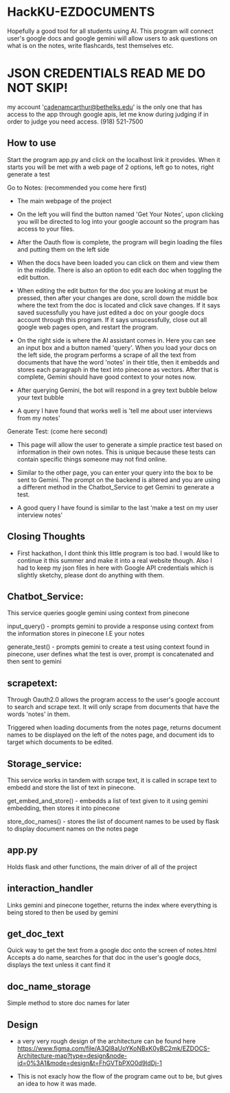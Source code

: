 # HackKU-EZDOCUMENTS
Hopefully a good tool for all students using AI. This program will connect user's google docs and google gemini will allow users to ask questions on what is on the notes, write flashcards, test themselves etc.


# JSON CREDENTIALS READ ME DO NOT SKIP!

my account 'cadenamcarthur@bethelks.edu' is the only one that has access to the app through google apis, let me know during judging if
in order to judge you need access. (918) 521-7500

## How to use
Start the program app.py and click on the localhost link it provides. When it starts
you will be met with a web page of 2 options, left go to notes, right generate a test

Go to Notes: (recommended you come here first)
- The main webpage of the project
- On the left you will find the button named 'Get Your Notes', upon clicking you will be directed to log into your google account so the program has access to your files.
- After the Oauth flow is complete, the program will begin loading the files and putting them on the left side
- When the docs have been loaded you can click on them and view them in the middle. There is also an option to edit each doc when toggling the edit button. 

- When editing the edit button for the doc you are looking at must be pressed, then after your changes are done, scroll down the middle box where the text from the doc is located and click save changes. If it says saved sucessfully you have just edited a doc on your google docs account through this program. If it says unsucessfully, close out all google web pages open, and restart the program.

- On the right side is where the AI assistant comes in. Here you can see an input box and a button named 'query'. When you load your docs on the left side, the program performs a scrape of all the text from documents that have the word 'notes' in their title, then it embedds and stores each paragraph in the text into pinecone as vectors. After that is complete, Gemini should have good context to your notes now.

- After querying Gemini, the bot will respond in a grey text bubble below your text bubble
- A query I have found that works well is 'tell me about user interviews from my notes'


Generate Test: (come here second)
- This page will allow the user to generate a simple practice test based on information in their own notes. This is unique because these tests can contain specific things someone may not find online.

- Similar to the other page, you can enter your query into the box to be sent to Gemini. The prompt on the backend is altered and you are using a different method in the Chatbot_Service to get Gemini to generate a test.
- A good query I have found is similar to the last 'make a test on my user interview notes'

## Closing Thoughts
- First hackathon, I dont think this little program is too bad. I would like to continue it this summer and make it into a real website though. Also I had to keep my json files in here with Google API credentials which is slightly sketchy, please dont do anything with them. 

## Chatbot_Service:
This service queries google gemini using context from pinecone

input_query() - prompts gemini to provide a response using context from the information stores in pinecone I.E your notes

generate_test() - prompts gemini to create a test using context found in pinecone, user defines what the test is over, prompt is concatenated and then sent to gemini

## scrapetext:
Through Oauth2.0 allows the program access to the user's google account to search and scrape text. It will only scrape from documents that have the words 'notes' in them.

Triggered when loading documents from the notes page, returns document names to be displayed on the left of the notes page, and document ids to target which documents to be edited.

## Storage_service:
This service works in tandem with scrape text, it is called in scrape text to embedd and store the list of text in pinecone.

get_embed_and_store() - embedds a list of text given to it using gemini embedding, then stores it into pinecone

store_doc_names() - stores the list of document names to be used by flask to display document names on the notes page

## app.py
Holds flask and other functions, the main driver of all of the project

## interaction_handler
Links gemini and pinecone together, returns the index where everything is being stored to then be used by gemini

## get_doc_text 
Quick way to get the text from a google doc onto the screen of notes.html 
Accepts a do name, searches for that doc in the user's google docs, displays the text unless it cant find it

## doc_name_storage
Simple method to store doc names for later

## Design
- a very very rough design of the architecture can be found here https://www.figma.com/file/A3QI8aUoYKoNBxK0yBC2mk/EZDOCS-Architecture-map?type=design&node-id=0%3A1&mode=design&t=FhGVTbPXO0d9ldDj-1

- This is not exacly how the flow of the program came out to be, but gives an idea to how it was made.
